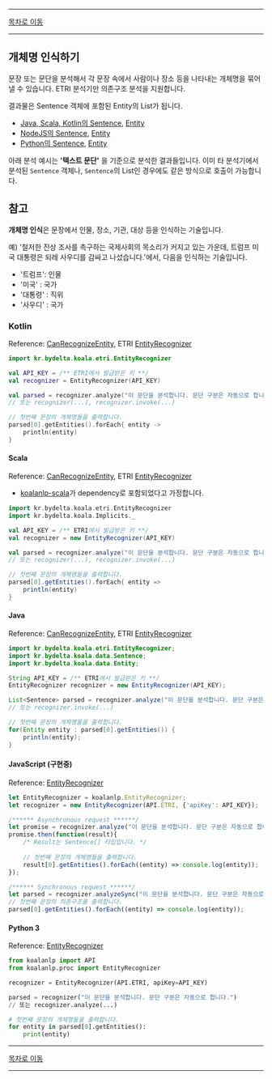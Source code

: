 --------

[목차로 이동](./index.md)

--------

## 개체명 인식하기

문장 또는 문단을 분석해서 각 문장 속에서 사람이나 장소 등을 나타내는 개체명을 묶어낼 수 있습니다. ETRI 분석기만 의존구조 분석을 지원합니다.

결과물은 Sentence 객체에 포함된 Entity의 List가 됩니다.
- [Java, Scala, Kotlin의 Sentence](https://koalanlp.github.io/koalanlp/api/koalanlp/kr.bydelta.koala.data/-sentence/index.html),
  [Entity](https://koalanlp.github.io/koalanlp/api/koalanlp/kr.bydelta.koala.data/-entity/index.html)
- [NodeJS의 Sentence](https://koalanlp.github.io/nodejs-support/module-koalanlp_data.Sentence.html),
  [Entity](https://koalanlp.github.io/nodejs-support/module-koalanlp_data.Entity.html)
- [Python의 Sentence](https://koalanlp.github.io/python-support/html/koalanlp.html#koalanlp.data.Sentence),
  [Entity](https://koalanlp.github.io/python-support/html/koalanlp.html#koalanlp.data.Entity)

아래 분석 예시는 **'텍스트 문단'** 을 기준으로 분석한 결과들입니다. 
이미 타 분석기에서 분석된 `Sentence` 객체나, `Sentence`의 List인 경우에도 같은 방식으로 호출이 가능합니다. 

## 참고
**개체명 인식**은 문장에서 인물, 장소, 기관, 대상 등을 인식하는 기술입니다.

예) '철저한 진상 조사를 촉구하는 국제사회의 목소리가 커지고 있는 가운데, 트럼프 미국 대통령은 되레 사우디를 감싸고 나섰습니다.'에서, 다음을 인식하는 기술입니다.
* '트럼프': 인물
* '미국' : 국가
* '대통령' : 직위
* '사우디' : 국가

### Kotlin
Reference: [CanRecognizeEntity](https://koalanlp.github.io/koalanlp/api/koalanlp/kr.bydelta.koala.proc/-can-recognize-entity/index.html),
ETRI [EntityRecognizer](https://koalanlp.github.io/koalanlp/api/koalanlp/kr.bydelta.koala.etri/-entity-recognizer/index.html)

```kotlin
import kr.bydelta.koala.etri.EntityRecognizer

val API_KEY = /** ETRI에서 발급받은 키 **/
val recognizer = EntityRecognizer(API_KEY)

val parsed = recognizer.analyze("이 문단을 분석합니다. 문단 구분은 자동으로 합니다.") 
// 또는 recognizer(...), recognizer.invoke(...)

// 첫번째 문장의 개체명들을 출력합니다.
parsed[0].getEntities().forEach{ entity ->
    println(entity)
}
```

#### Scala
Reference: [CanRecognizeEntity](https://koalanlp.github.io/koalanlp/api/koalanlp/kr.bydelta.koala.proc/-can-recognize-entity/index.html),
           ETRI [EntityRecognizer](https://koalanlp.github.io/koalanlp/api/koalanlp/kr.bydelta.koala.etri/-entity-recognizer/index.html)

* [koalanlp-scala](https://koalanlp.github.io/scala-support)가 dependency로 포함되었다고 가정합니다.

```scala
import kr.bydelta.koala.etri.EntityRecognizer
import kr.bydelta.koala.Implicits._

val API_KEY = /** ETRI에서 발급받은 키 **/
val recognizer = new EntityRecognizer(API_KEY)

val parsed = recognizer.analyze("이 문단을 분석합니다. 문단 구분은 자동으로 합니다.") 
// 또는 recognizer(...), recognizer.invoke(...)

// 첫번째 문장의 개체명들을 출력합니다.
parsed[0].getEntities().forEach{ entity =>
    println(entity)
}
```

#### Java
Reference: [CanRecognizeEntity](https://koalanlp.github.io/koalanlp/api/koalanlp/kr.bydelta.koala.proc/-can-recognize-entity/index.html),
           ETRI [EntityRecognizer](https://koalanlp.github.io/koalanlp/api/koalanlp/kr.bydelta.koala.etri/-entity-recognizer/index.html)

```java
import kr.bydelta.koala.etri.EntityRecognizer;
import kr.bydelta.koala.data.Sentence;
import kr.bydelta.koala.data.Entity;

String API_KEY = /** ETRI에서 발급받은 키 **/
EntityRecognizer recognizer = new EntityRecognizer(API_KEY);

List<Sentence> parsed = recognizer.analyze("이 문단을 분석합니다. 문단 구분은 자동으로 합니다.") 
// 또는 recognizer.invoke(...)

// 첫번째 문장의 개체명들을 출력합니다.
for(Entity entity : parsed[0].getEntities()) {
    println(entity);
}
```

#### JavaScript (구현중)
Reference: [EntityRecognizer](https://koalanlp.github.io/nodejs-support/module-koalanlp.EntityRecognizer.html)

```javascript
let EntityRecognizer = koalanlp.EntityRecognizer;
let recognizer = new EntityRecognizer(API.ETRI, {'apiKey': API_KEY});

/****** Asynchronous request ******/
let promise = recognizer.analyze("이 문단을 분석합니다. 문단 구분은 자동으로 합니다.");
promise.then(function(result){ 
    /* Result는 Sentence[] 타입입니다. */
    
    // 첫번째 문장의 개체명들을 출력합니다.
    result[0].getEntities().forEach((entity) => console.log(entity));
});

/****** Synchronous request ******/
let parsed = recognizer.analyzeSync("이 문단을 분석합니다. 문단 구분은 자동으로 합니다.");
// 첫번째 문장의 의존구조를 출력합니다.
parsed[0].getEntities().forEach((entity) => console.log(entity));
```

#### Python 3
Reference: [EntityRecognizer](https://koalanlp.github.io/python-support/html/koalanlp.html#koalanlp.proc.EntityRecognizer)

```python
from koalanlp import API
from koalanlp.proc import EntityRecognizer

recognizer = EntityRecognizer(API.ETRI, apiKey=API_KEY)

parsed = recognizer("이 문단을 분석합니다. 문단 구분은 자동으로 합니다.")
// 또는 recognizer.analyze(...)

# 첫번째 문장의 개체명들을 출력합니다.
for entity in parsed[0].getEntities():
    print(entity)
```

--------

[목차로 이동](./index.md)

--------
